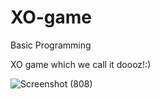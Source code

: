 # XO-game
Basic Programming


XO game which we call it doooz!:)


![Screenshot (808)](https://user-images.githubusercontent.com/64698354/148678093-24230448-46c5-4571-b439-e1d3e0b6d56f.png)
